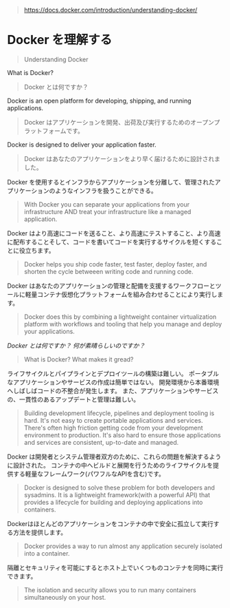 >https://docs.docker.com/introduction/understanding-docker/

# Docker を理解する 
>Understanding Docker

What is Docker?
>Docker とは何ですか？

Docker is an open platform for developing, shipping, and running applications.
>Docker はアプリケーションを開発、出荷及び実行するためのオープンプラットフォームです。

Docker is designed to deliver your application faster.
>Docker はあなたのアプリケーションをより早く届けるために設計されました。

Docker を使用するとインフラからアプリケーションを分離して、管理されたアプリケーションのようなインフラを扱うことができる。
>With Docker you can separate your applications from your infrastructure AND treat your infrastructure like a managed application.

Docker はより高速にコードを送ること、より高速にテストすること、より高速に配布することそして、コードを書いてコードを実行するサイクルを短くすることに役立ちます。
>Docker helps you ship code faster, test faster, deploy faster, and shorten the cycle betweeen writing code and running code.

Docker はあなたのアプリケーションの管理と配備を支援するワークフローとツールに軽量コンテナ仮想化プラットフォームを組み合わせることにより実行します。
>Docker does this by combining a lightweight container virtualization platform with workflows and tooling that help you manage and deploy your applications.


<!-- サイトが更新される前の翻訳内容。(途中) -->
*Docker とは何ですか？ 何が素晴らしいのですか？*
>What is Docker? What makes it gread?

ライフサイクルとパイプラインとデプロイツールの構築は難しい。
ポータブルなアプリケーションやサービスの作成は簡単ではない。
開発環境から本番環境へしばしばコードの不整合が発生します。
また、アプリケーションやサービスの、一貫性のあるアップデートと管理は難しい。
>Building development lifecycle, pipelines and deployment tooling is hard.
>It's not easy to create portable applications and services.
>There's often high friction getting code from your development environment to production.
>It's also hard to ensure those applications and services are consistent, up-to-date and managed.

Docker は開発者とシステム管理者双方のために、これらの問題を解決するように設計された。
コンテナの中へビルドと展開を行うためのライフサイクルを提供する軽量なフレームワーク(パワフルなAPIを含む)です。
>Docker is designed to solve these problem for both developers and sysadmins.
>It is a lightweight framework(with a powerful API) that provides a lifecycle for building and deploying applications into containers.

Dockerはほとんどのアプリケーションをコンテナの中で安全に孤立して実行する方法を提供します。
>Docker provides a way to run almost any application securely isolated into a container.

隔離とセキュリティを可能にするとホスト上でいくつものコンテナを同時に実行できます。
>The isolation and security allows you to run many containers simultaneously on your host.

